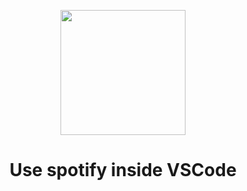 <p align="center">
    <img style="width: 200px" src="https://github.com/vmarcosp/vscodefy-oauth/blob/refactor/migrate-to-reasonml/assets/logo.svg" />
</p>

<h1 align="center">
  Use spotify inside VSCode
</h1>
